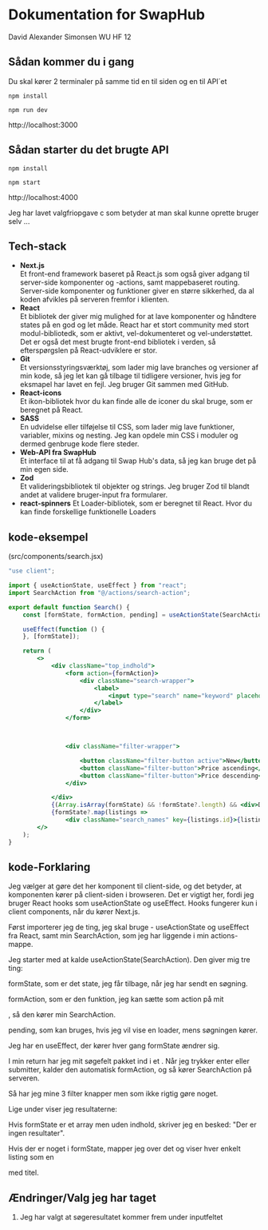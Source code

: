# Dokumentation for SwapHub
David Alexander Simonsen
WU HF 12


## Sådan kommer du i gang
Du skal kører 2 terminaler på samme tid en til siden og en til API´et

`npm install`

`npm run dev`

http://localhost:3000

## Sådan starter du det brugte API
`npm install`

`npm start`

http://localhost:4000


Jeg har lavet valgfriopgave c som betyder at man skal kunne oprette bruger selv 
...


## Tech-stack
* **Next.js**  
Et front-end framework baseret på React.js som også giver adgang til server-side komponenter og -actions, samt mappebaseret routing. Server-side komponenter og funktioner giver en større sikkerhed, da al koden afvikles på serveren fremfor i klienten.
* **React**  
Et bibliotek der giver mig mulighed for at lave komponenter og håndtere states på en god og let måde. React har et stort community med stort modul-bibliotedk, som er aktivt, vel-dokumenteret og  vel-understøttet. Det er også det mest brugte front-end bibliotek i verden, så efterspørgslen på React-udviklere er stor. 
* **Git**  
Et versionsstyringsværktøj, som lader mig lave branches og versioner af min kode, så jeg let kan gå tilbage til tidligere versioner, hvis jeg for eksmapel har lavet en fejl. Jeg bruger Git sammen med GitHub.
* **React-icons**  
Et ikon-bibliotek hvor du kan finde alle de iconer du skal bruge, som er beregnet på React. 
* **SASS**  
En udvidelse eller tilføjelse til CSS, som lader mig lave funktioner, variabler, mixins og nesting. Jeg kan opdele min CSS i moduler og dermed genbruge kode flere steder.
* **Web-API fra SwapHub**  
Et interface til at få adgang til Swap Hub's data, så jeg kan bruge det på min egen side.
* **Zod**  
Et valideringsbibliotek til objekter og strings. Jeg bruger Zod til blandt andet at validere bruger-input fra formularer.
* **react-spinners**
Et Loader-bibliotek, som er beregnet til React. Hvor du kan finde forskellige funktionelle Loaders 


## kode-eksempel
(src/components/search.jsx)
```jsx
"use client";

import { useActionState, useEffect } from "react";
import SearchAction from "@/actions/search-action";

export default function Search() {
    const [formState, formAction, pending] = useActionState(SearchAction);

    useEffect(function () {
    }, [formState]);

    return (
        <>
            <div className="top_indhold">
                <form action={formAction}>
                    <div className="search-wrapper">
                        <label>
                            <input type="search" name="keyword" placeholder="Search" className="search-input" />
                        </label>
                    </div>
                </form>



                <div className="filter-wrapper">

                    <button className="filter-button active">New</button>
                    <button className="filter-button">Price ascending</button>
                    <button className="filter-button">Price descending</button>
                </div>

            </div>
            {(Array.isArray(formState) && !formState?.length) && <div>Der er ingen resultater</div>}
            {formState?.map(listings =>
                <div className="search_names" key={listings.id}>{listings.title}</div>)}
        </>
    );
}


```
## kode-Forklaring
Jeg vælger at gøre det her komponent til client-side, og det betyder, at komponenten kører på client-siden i browseren. Det er vigtigt her, fordi jeg bruger React hooks som useActionState og useEffect. Hooks fungerer kun i client components, når du kører Next.js.

Først importerer jeg de ting, jeg skal bruge - useActionState og useEffect fra React, samt min SearchAction, som jeg har liggende i min actions-mappe.

Jeg starter med at kalde useActionState(SearchAction). Den giver mig tre ting:

formState, som er det state, jeg får tilbage, når jeg har sendt en søgning.

formAction, som er den funktion, jeg kan sætte som action på mit <form>, så den kører min SearchAction.

pending, som kan bruges, hvis jeg vil vise en loader, mens søgningen kører.

Jeg har en useEffect, der kører hver gang formState ændrer sig.

I min return har jeg mit søgefelt pakket ind i et <form>. Når jeg trykker enter eller submitter, kalder den automatisk formAction, og så kører SearchAction på serveren.

Så har jeg mine 3 filter knapper men som ikke rigtig gøre noget.

Lige under viser jeg resultaterne:

Hvis formState er et array men uden indhold, skriver jeg en besked: "Der er ingen resultater".

Hvis der er noget i formState, mapper jeg over det og viser hver enkelt listing som en <div> med titel.


## Ændringer/Valg jeg har taget
1. Jeg har valgt at søgeresultatet kommer frem under inputfeltet 




